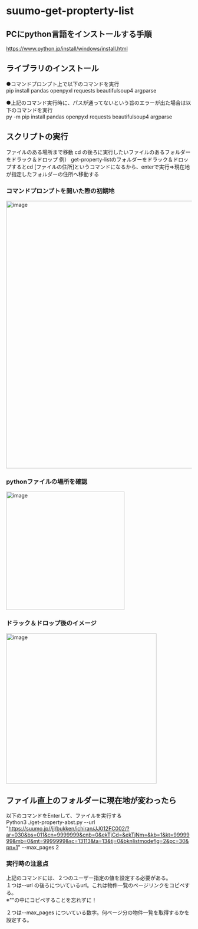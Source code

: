# suumo-get-propterty-list


## PCにpython言語をインストールする手順
https://www.python.jp/install/windows/install.html

## ライブラリのインストール
●コマンドプロンプト上で以下のコマンドを実行<br>
pip install pandas openpyxl requests beautifulsoup4 argparse

●上記のコマンド実行時に、パスが通ってないという旨のエラーが出た場合は以下のコマンドを実行<br>
py -m pip install pandas openpyxl requests beautifulsoup4 argparse

## スクリプトの実行
ファイルのある場所まで移動
cd の後ろに実行したいファイルのあるフォルダーをドラック＆ドロップ
例）
get-property-listのフォルダーをドラック＆ドロップするとcd [ファイルの住所]というコマンドになるから、enterで実行⇒現在地が指定したフォルダーの住所へ移動する<br>
### コマンドプロンプトを開いた際の初期地
<img width="726" alt="image" src="https://github.com/taiga32/suumo-get-propterty-list/assets/69178111/9e726c08-72e9-43cb-9064-c258bcbe42d3"><br>
### pythonファイルの場所を確認
<img width="321" alt="image" src="https://github.com/taiga32/suumo-get-propterty-list/assets/69178111/410d8c06-0e79-4c2c-a226-54b1e0f79d4c"><br>
### ドラック＆ドロップ後のイメージ
<img width="408" alt="image" src="https://github.com/taiga32/suumo-get-propterty-list/assets/69178111/413068b9-8f78-4d1d-b7a1-2e379ed6964e"><br>

## ファイル直上のフォルダーに現在地が変わったら
以下のコマンドをEnterして、ファイルを実行する<br>
Python3 ./get-property-abst.py --url "https://suumo.jp//jj/bukken/ichiran/JJ012FC002/?ar=030&bs=011&cn=9999999&cnb=0&ekTjCd=&ekTjNm=&kb=1&kt=9999999&mb=0&mt=9999999&sc=13113&ta=13&tj=0&bknlistmodeflg=2&pc=30&pn=1" --max_pages 2

### 実行時の注意点
上記のコマンドには、２つのユーザー指定の値を設定する必要がある。<br>
１つは--url の後ろについているurl。これは物件一覧のページリンクをコピペする。<br>
※""の中にコピペすることを忘れずに！

２つは--max_pages についている数字。何ページ分の物件一覧を取得するかを設定する。
